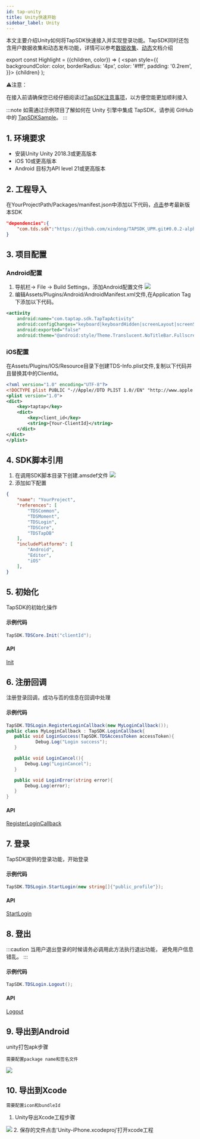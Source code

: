 ```yaml
---
id: tap-unity
title: Unity快速开始
sidebar_label: Unity
---
```

本文主要介绍Unity如何将TapSDK快速接入并实现登录功能。TapSDK同时还包含用户数据收集和动态发布功能，详情可以参考[数据收集](./tap-fun-db)、[动态](./tap-fun-moment)文档介绍  

export const Highlight = ({children, color}) => (
  <span
    style={{
      backgroundColor: color,
      borderRadius: '4px',
      color: '#fff',
      padding: '0.2rem',
    }}>
    {children}
  </span>
);

<Highlight color="#f9422f">⚠️注意：</Highlight>  

在接入前请确保您已经仔细阅读过[TapSDK注意事项](./tap-issue.md)，以方便您能更加顺利接入  


:::note
如需通过示例项目了解如何在 Unity 引擎中集成 TapSDK，请参阅 GitHub 中的 [TapSDKSample](#)。
:::

## 1. 环境要求
- 安装Unity Unity 2018.3或更高版本
- iOS 10或更高版本
- Android 目标为API level 21或更高版本

## 2. 工程导入
在YourProjectPath/Packages/manifest.json中添加以下代码，[点击](https://github.com/xindong/TAPSDK_UPM/releases)参考最新版本SDK

```json
"dependencies":{
    "com.tds.sdk":"https://github.com/xindong/TAPSDK_UPM.git#0.0.2-alpha"
}
```

## 3. 项目配置
### Android配置
1. 导航栏-> File -> Build Settings，添加Android配置文件
![](https://qnblog.ijemy.com/xd_unity_amanifest.png)
2. 编辑Assets/Plugins/Android/AndroidManifest.xml文件,在Application Tag下添加以下代码。

```xml
<activity
    android:name="com.taptap.sdk.TapTapActivity"
    android:configChanges="keyboard|keyboardHidden|screenLayout|screenSize|orientation"
    android:exported="false"
    android:theme="@android:style/Theme.Translucent.NoTitleBar.Fullscreen" />
```
### iOS配置
在Assets/Plugins/IOS/Resource目录下创建TDS-Info.plist文件,复制以下代码并且替换其中的ClientId。

```xml
<?xml version="1.0" encoding="UTF-8"?>
<!DOCTYPE plist PUBLIC "-//Apple//DTD PLIST 1.0//EN" "http://www.apple.com/DTDs/PropertyList-1.0.dtd">
<plist version="1.0">
<dict>
    <key>taptap</key>
    <dict>
        <key>client_id</key>
        <string>{Your-ClientId}</string>
    </dict>
</dict>
</plist>
```

## 4. SDK脚本引用
1. 在调用SDK脚本目录下创建.amsdef文件
![](https://qnblog.ijemy.com/xd_unity_amsdef.png)
2. 添加如下配置

```json
{
    "name": "YourProject",
    "references": [
        "TDSCommon",
        "TDSMoment",
        "TDSLogin",
        "TDSCore",
        "TDSTapDB"
    ],
    "includePlatforms": [
        "Android",
        "Editor",
        "iOS"
    ],
}
```

## 5. 初始化
TapSDK的初始化操作
#### 示例代码
```c#
TapSDK.TDSCore.Init("clientId");
```
#### API
[Init](./api/unity-login.md/#init)

## 6. 注册回调
注册登录回调，成功与否的信息在回调中处理
#### 示例代码
```c#
TapSDK.TDSLogin.RegisterLoginCallback(new MyLoginCallback());
public class MyLoginCallback : TapSDK.LoginCallback{
   public void LoginSuccess(TapSDK.TDSAccessToken accessToken){
           Debug.Log("Login success");
   }

   public void LoginCancel(){
       Debug.Log("LoginCancel");
   }

   public void LoginError(string error){
       Debug.Log(error);
   }
}
```

#### API
[RegisterLoginCallback](./api/unity-login.md/#registerlogincallback)

## 7. 登录
TapSDK提供的登录功能，开始登录
#### 示例代码
```c#
TapSDK.TDSLogin.StartLogin(new string[]{"public_profile"});
```

#### API
[StartLogin](./api/unity-login.md/#startlogin)

## 8. 登出

:::caution
当用户退出登录的时候请务必调用此方法执行退出功能， 避免用户信息错乱。
:::

#### 示例代码
```c#
TapSDK.TDSLogin.Logout();
```
#### API
[Logout](./api/unity-login.md/#logout)

## 9. 导出到Android
unity打包apk步骤  

`需要配置package name和签名文件`  

![](http://qnblog.ijemy.com/xd_unity_android_build.png)
## 10. 导出到Xcode
`需要配置icon和bundleId`

1. Unity导出Xcode工程步骤

![](http://qnblog.ijemy.com/xd_ios_build.png)
2. 保存的文件点击'Unity-iPhone.xcodeproj'打开xcode工程
